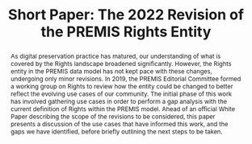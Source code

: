 ---
abstract: As digital preservation practice has matured, our understanding of what
  is covered by the Rights landscape broadened significantly. However, the Rights
  entity in the PREMIS data model has not kept pace with these changes, undergoing
  only minor revisions. In 2019, the PREMIS Editorial Committee formed a working group
  on Rights to review how the entity could be changed to better reflect the evolving
  use cases of our community. The initial phase of this work has involved gathering
  use cases in order to perform a gap analysis with the current definition of Rights
  within the PREMIS model. Ahead of an official White Paper describing the scope of
  the revisions to be considered, this paper presents a discussion of the use cases
  that have informed this work, and the gaps we have identified, before briefly outlining
  the next steps to be taken.
creators:
- Steeman, Marjolein
date: null
document_url: https://az659834.vo.msecnd.net/eventsairwesteuprod/production-inconference-public/7ca2d68b56e54e77a813a2b9e4c50787
grand_parent: iPRES
institutions:
- Netherlands Institute For Sound And Vision
keywords:
- premis
- rights
- data model
landing_page_url: null
language: eng
layout: publication
license: CC-BY 4.0 International
notes_url: null
parent: iPRES 2022
presentation_url: null
size: null
source_name: iPRES
title: 'Short Paper: The 2022 Revision of the PREMIS Rights Entity'
type: short paper
year: 2022
---